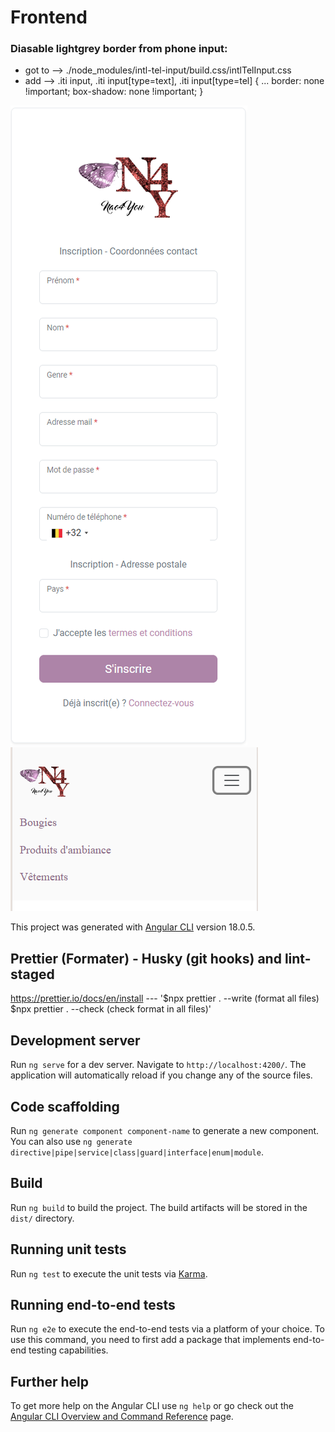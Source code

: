 # Frontend

### Diasable lightgrey border from phone input:
- got to --> ./node_modules/intl-tel-input/build.css/intlTelInput.css
- add -->  .iti input, .iti input[type=text], .iti input[type=tel] {
    ...
    border: none !important;
    box-shadow: none !important; }

![alt text](public/assets/app_state/sign_up_state.png)
![alt text](public/assets/app_state/navbar_state.png)

This project was generated with [Angular CLI](https://github.com/angular/angular-cli) version 18.0.5.

## Prettier (Formater) - Husky (git hooks) and lint-staged

https://prettier.io/docs/en/install --- '$npx prettier . --write (format all files) $npx prettier . --check (check format in all files)'

## Development server

Run `ng serve` for a dev server. Navigate to `http://localhost:4200/`. The application will automatically reload if you change any of the source files.

## Code scaffolding

Run `ng generate component component-name` to generate a new component. You can also use `ng generate directive|pipe|service|class|guard|interface|enum|module`.

## Build

Run `ng build` to build the project. The build artifacts will be stored in the `dist/` directory.

## Running unit tests

Run `ng test` to execute the unit tests via [Karma](https://karma-runner.github.io).

## Running end-to-end tests

Run `ng e2e` to execute the end-to-end tests via a platform of your choice. To use this command, you need to first add a package that implements end-to-end testing capabilities.

## Further help

To get more help on the Angular CLI use `ng help` or go check out the [Angular CLI Overview and Command Reference](https://angular.dev/tools/cli) page.
